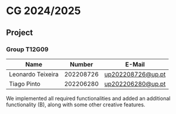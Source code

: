 # CG 2024/2025

## Project

### Group T12G09

| Name             | Number    | E-Mail             |
| ---------------- | --------- | ------------------ |
| Leonardo Teixeira | 202208726 | up202208726@up.pt |
| Tiago Pinto | 202206280 | up202206280@up.pt |



We implemented all required functionalities and added an additional functionality (B), along with some other creative features.